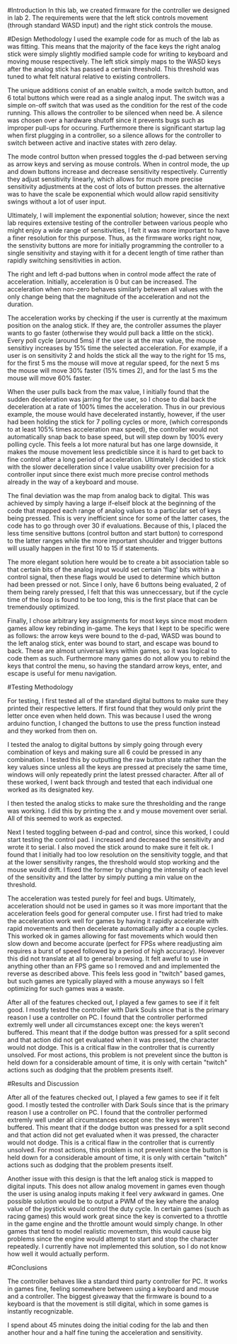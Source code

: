 #Introduction
In this lab, we created firmware for the controller we designed in lab 2. The requirements were that the left stick controls movement (through standard WASD input) and the right stick controls the mouse.

#Design Methodology
I used the example code for as much of the lab as was fitting. This means that the majority of the face keys the right analog stick were simply slightly modified sample code for writing to keyboard and moving mouse respectively. The left stick simply maps to the WASD keys after the analog stick has passed a certain threshold. This threshold was tuned to what felt natural relative to existing controllers.

The unique additions conist of an enable switch, a mode switch button, and 6 total buttons which were read as a single analog input. The switch was a simple on-off switch that was used as the condition for the rest of the code running. This allows the controller to be silenced when need be. A silence was chosen over a hardware shutoff since it prevents bugs such as improper pull-ups for occuring. Furthermore there is significant startup lag when first plugging in a controller, so a silence allows for the controller to switch between active and inactive states with zero delay.

The mode control button when pressed toggles the d-pad between serving as arrow keys and serving as mouse controls. When in control mode, the up and down buttons increase and decrease sensitivity respectively. Currently they adjust sensitivity linearly, which allows for much more precise sensitivity adjustments at the cost of lots of button presses. the alternative was to have the scale be exponential which would allow rapid sensitivity swings without a lot of user input. 

Ultimately, I will implement the exponential solution; however, since the next lab requires extensive testing of the controller between various people who might enjoy a wide range of sensitivities, I felt it was more important to have a finer resolution for this purpose. Thus, as the firmware works right now, the senstivity buttons are more for initially programming the controller to a single sensitivity and staying with it for a decent length of time rather than rapidly switching sensitivities in action.

The right and left d-pad buttons when in control mode affect the rate of acceleration. Initially, acceleration is 0 but can be increased. The acceleration when non-zero behaves similarly between all values with the only change being that the magnitude of the acceleration and not the duration.

The acceleration works by checking if the user is currently at the maximum position on the analog stick. If they are, the controller assumes the player wants to go faster (otherwise they would pull back a little on the stick). Every poll cycle (around 5ms) if the user is at the max value, the mouse sensitivy increases by 15% time the selected acceleration. For example, if a user is on sensitivity 2 and holds the stick all the way to the right for 15 ms, for the first 5 ms the mouse will move at regular speed, for the next 5 ms the mouse will move 30% faster (15% times 2), and for the last 5 ms the mouse will move 60% faster.

When the user pulls back from the max value, I initially found that the sudden deceleration was jarring for the user, so I chose to dial back the deceleration at a rate of 100% times the acceleration. Thus in our previous example, the mouse would have decelerated instantly, however, if the user had been holding the stick for 7 polling cycles or more, (which corresponds to at least 105% times acceleration max speed), the controller would not automatically snap back to base speed, but will step down by 100% every polling cycle. This feels a lot more natural but has one large downside, it makes the mouse movement less predictible since it is hard to get back to fine control after a long period of acceleration. Ultimately I decided to stick with the slower decelleration since I value usability over precision for a controller input since there exist much more precise control methods already in the way of a keyboard and mouse. 

The final deviation was the map from analog back to digital. This was achieved by simply having a large if-elseif block at the beginning of the code that mapped each range of analog values to a particular set of keys being pressed. This is very inefficient since for some of the latter cases, the code has to go through over 30 if evaluations. Because of  this, I placed the less time sensitive buttons (control button and start button) to correspond to the latter ranges while the more important shoulder and trigger buttons will usually happen in the first 10 to 15 if statements.

The more elegant solution here would be to create a bit association table so that certain bits of the analog input would set certain 'flag' bits within a control signal, then these flags would be used to determine which button had been pressed or not. Since I only, have 6 buttons being evaluated, 2 of them being rarely pressed, I felt that this was unneccessary, but if the cycle time of the loop is found to be too long, this is the first place that can be tremendously optimized.

Finally, I chose arbitrary key assignments for most keys since most modern games allow key rebinding in-game. The keys that I kept to be specific were as follows: the arrow keys were bound to the d-pad, WASD was bound to the left analog stick, enter was bound to start, and escape was bound to back. These are almost universal keys within games, so it was logical to code them as such. Furthermore many games do not allow you to rebind the keys that control the menu, so having the standard arrow keys, enter, and escape is useful for menu navigation.

#Testing Methodology

For testing, I first tested all of the standard digital buttons to make sure they printed their respective letters. If first found that they would only print the letter once even when held down. This was because I used the wrong arduino function, I changed the buttons to use the press function instead and they worked from then on.

I tested the analog to digital buttons by simply going through every combination of keys and making sure all 6 could be pressed in any combination. I tested this by outputting the raw button state rather than the key values since unless all the keys are pressed at precisely the same time, windows will only repeatedly print the latest pressed character. After all of these worked, I went back through and tested that each individual one worked as its designated key.

I then tested the analog sticks to make sure the thresholding and the range was working. I did this by printing the x and y mouse movement over serial. All of this seemed to work as expected. 

Next I tested toggling between d-pad and control, since this worked, I could start testing the control pad. I increased and decreased the sensitivity and wrote it to serial. I also moved the stick around to make sure it felt ok. I found that I initially had too low resolution on the sensitivity toggle, and that at the lower sensitivity ranges, the threshold would stop working and the mouse would drift. I fixed the former by changing the intensity of each level of the sensitivity and the latter by simply putting a min value on the threshold.

The acceleration was tested purely for feel and bugs. Ultimately, acceleration should not be used in games so it was more important that the acceleration feels good for general computer use. I first had tried to make the acceleration work well for games by having it rapidly accelerate with rapid movements and then decelerate automatically after a a couple cycles. This worked ok in games allowing for fast movements which would then slow down and become accurate (perfect for FPSs where readjusting aim requires a burst of speed followed by a period of high accuracy). However this did not translate at all to general browsing. It felt aweful to use in anything other than an FPS game so I removed and and implemented the reverse as described above. This feels less good in "twitch" based games, but such games are typically played with a mouse anyways so I felt optimizing for such games was a waste.

After all of the features checked out, I played a few games to see if it felt good. I mostly tested the controller with Dark Souls since that is the primary reason I use a controller on PC. I found that the controller performed extremly well under all circumstances except one: the keys weren't buffered. This meant that if the dodge button was pressed for a split second and that action did not get evaluated when it was pressed, the character would not dodge. This is a critical flaw in the controller that is currently unsolved. For most actions, this problem is not prevelent since the button is held down for a considerable amount of time, it is only with certain "twitch" actions such as dodging that the problem presents itself.

#Results and Discussion

After all of the features checked out, I played a few games to see if it felt good. I mostly tested the controller with Dark Souls since that is the primary reason I use a controller on PC. I found that the controller performed extremly well under all circumstances except one: the keys weren't buffered. This meant that if the dodge button was pressed for a split second and that action did not get evaluated when it was pressed, the character would not dodge. This is a critical flaw in the controller that is currently unsolved. For most actions, this problem is not prevelent since the button is held down for a considerable amount of time, it is only with certain "twitch" actions such as dodging that the problem presents itself.

Another issue with this design is that the left analog stick is mapped to digital inputs. This does not allow analog movement in games even though the user is using analog inputs making it feel very awkward in games. One possible solution would be to output a PWM of the key where the analog value of the joystick would control the duty cycle. In certain games (such as racing games) this would work great since the key is converted to a throttle in the game engine and the throttle amount would simply change. In other games that tend to model realistic movementsm, this would cause big problems since the engine would attempt to start and stop the character repeatedly. I currently have not implemented this solution, so I do not know how well it would actually perform.

#Conclusions

The controller behaves like a standard third party controller for PC. It works in games fine, feeling somewhere between using a keyboard and mouse and a controller. The biggest giveaway that the firmware is bound to a keyboard is that the movement is still digital, which in some games is instantly recognizable. 

I spend about 45 minutes doing the initial coding for the lab and then another hour and a half fine tuning the acceleration and sensitivity.
